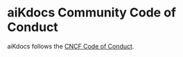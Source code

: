 # aiKdocs Community Code of Conduct

aiKdocs follows the [CNCF Code of Conduct](https://github.com/cncf/foundation/blob/main/code-of-conduct.md).
